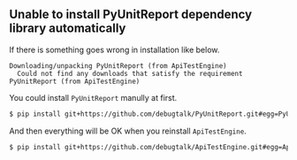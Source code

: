 ## Unable to install PyUnitReport dependency library automatically

If there is something goes wrong in installation like below.

```text
Downloading/unpacking PyUnitReport (from ApiTestEngine)
  Could not find any downloads that satisfy the requirement PyUnitReport (from ApiTestEngine)
```

You could install `PyUnitReport` manully at first.

```bash
$ pip install git+https://github.com/debugtalk/PyUnitReport.git#egg=PyUnitReport
```

And then everything will be OK when you reinstall `ApiTestEngine`.

```bash
$ pip install git+https://github.com/debugtalk/ApiTestEngine.git#egg=ApiTestEngine
```
